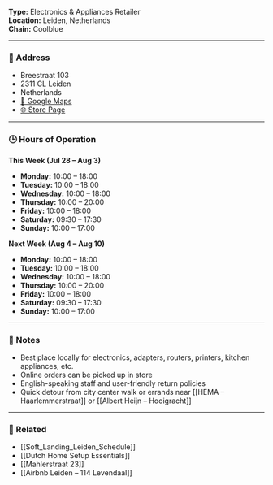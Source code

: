 **Type:** Electronics & Appliances Retailer  
**Location:** Leiden, Netherlands  
**Chain:** Coolblue

---

### 📍 Address
- Breestraat 103  
- 2311 CL Leiden  
- Netherlands  
- [📍 Google Maps](https://maps.app.goo.gl/atcL91SxxUh5w7dg6)  
- [🌐 Store Page](https://www.coolblue.nl/winkels/leiden)

---

### 🕒 Hours of Operation

**This Week (Jul 28 – Aug 3)**
- **Monday:** 10:00 – 18:00  
- **Tuesday:** 10:00 – 18:00  
- **Wednesday:** 10:00 – 18:00  
- **Thursday:** 10:00 – 20:00  
- **Friday:** 10:00 – 18:00  
- **Saturday:** 09:30 – 17:30  
- **Sunday:** 10:00 – 17:00

**Next Week (Aug 4 – Aug 10)**
- **Monday:** 10:00 – 18:00  
- **Tuesday:** 10:00 – 18:00  
- **Wednesday:** 10:00 – 18:00  
- **Thursday:** 10:00 – 20:00  
- **Friday:** 10:00 – 18:00  
- **Saturday:** 09:30 – 17:30  
- **Sunday:** 10:00 – 17:00

---

### 🧾 Notes
- Best place locally for electronics, adapters, routers, printers, kitchen appliances, etc.  
- Online orders can be picked up in store  
- English-speaking staff and user-friendly return policies  
- Quick detour from city center walk or errands near [[HEMA – Haarlemmerstraat]] or [[Albert Heijn – Hooigracht]]

---

### 🔗 Related
- [[Soft_Landing_Leiden_Schedule]]
- [[Dutch Home Setup Essentials]]
- [[Mahlerstraat 23]]
- [[Airbnb Leiden – 114 Levendaal]]

